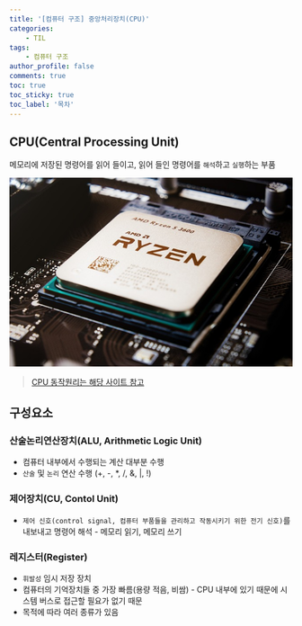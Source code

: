 ```yaml
---
title: '[컴퓨터 구조] 중앙처리장치(CPU)'
categories:
    - TIL
tags:
    - 컴퓨터 구조
author_profile: false
comments: true
toc: true
toc_sticky: true
toc_label: '목차'
---
```


## CPU(Central Processing Unit)
메모리에 저장된 명령어를 읽어 들이고, 읽어 들인 명령어를 `해석`하고 `실행`하는 부품

![cpu](/assets/images/2023/08-21/cs-02-cpu.png)

>[CPU 동작원리는 해당 사이트 참고](https://hongong.hanbit.co.kr/%EC%BB%B4%ED%93%A8%ED%84%B0%EC%9D%98-4%EA%B0%80%EC%A7%80-%ED%95%B5%EC%8B%AC-%EB%B6%80%ED%92%88cpu-%EB%A9%94%EB%AA%A8%EB%A6%AC-%EB%B3%B4%EC%A1%B0%EA%B8%B0%EC%96%B5%EC%9E%A5/)

## 구성요소
### 산술논리연산장치(ALU, Arithmetic Logic Unit)
* 컴퓨터 내부에서 수행되는 계산 대부분 수행
* `산술` 및 `논리` 연산 수행 (+, -, *, /, &, |, !)

### 제어장치(CU, Contol Unit)
* `제어 신호(control signal, 컴퓨터 부품들을 관리하고 작동시키기 위한 전기 신호)`를 내보내고 명령어 해석 - 메모리 읽기, 메모리 쓰기

### 레지스터(Register)
* `휘발성` 임시 저장 장치
* 컴퓨터의 기억장치들 중 가장 빠름(용량 적음, 비쌈) - CPU 내부에 있기 때문에 시스템 버스로 접근할 필요가 없기 때문
* 목적에 따라 여러 종류가 있음